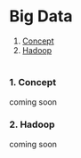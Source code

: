 # Big Data

1. [Concept](#1-Concept)
2. [Hadoop](#2-Hadoop)

#

### 1. Concept
coming soon

### 2. Hadoop
coming soon

